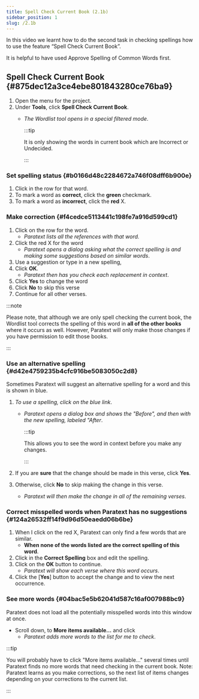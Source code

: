 ```yaml
---
title: Spell Check Current Book (2.1b)
sidebar_position: 1
slug: /2.1b
---
```




In this video we learnt how to do the second task in checking spellings how to use the feature “Spell Check Current Book”.


It is helpful to have used Approve Spelling of Common Words first.


## Spell Check Current Book {#875dec12a3ce4ebe801843280ce76ba9}

1. Open the menu for the project.
1. Under **Tools**, click **Spell Check Current Book**.
	- _The Wordlist tool opens in a special filtered mode_.

		:::tip
		
		It is only showing the words in current book which are Incorrect or Undecided. 
		
		:::
		



### Set spelling status {#b0166d48c2284672a746f08dff6b900e}

1. Click in the row for that word.
1. To mark a word as **correct**, click the **green** checkmark.
1. To mark a word as **incorrect**, click the **red** X.

### Make correction {#f4cedce5113441c198fe7a916d599cd1}

1. Click on the row for the word.
	- _Paratext lists all the references with that word._
1. Click the red X for the word
	- _Paratext opens a dialog asking what the correct spelling is and making some suggestions based on similar words_.
1. Use a suggestion or type in a new spelling,
1. Click **OK**.
	- _Paratext then has you check each replacement in context_.
1. Click **Yes** to change the word
1. Click **No** to skip this verse
1. Continue for all other verses.

:::note


Please note, that although we are only spell checking the current book, the Wordlist tool corrects the spelling of this word in **all of the other books** where it occurs as well. However, Paratext will only make those changes if you have permission to edit those books. 


:::


### Use an alternative spelling {#d42e4759235b4cfc916be5083050c2d8}


Sometimes Paratext will suggest an alternative spelling for a word and this is shown in blue.

1. _To use a spelling, click on the blue link_.
	- _Paratext opens a dialog box and shows the "Before", and then with the new spelling, labeled "After_.

		:::tip
		
		This allows you to see the word in context before you make any changes. 
		
		:::
		


1. If you are **sure** that the change should be made in this verse, click **Yes**.
1. Otherwise, click **No** to skip making the change in this verse.
	- _Paratext will then make the change in all of the remaining verses_.

### Correct misspelled words when Paratext has no suggestions {#124a26532ff14f9d96d50eaedd06b6be}

1. When I click on the red X, Paratext can only find a few words that are similar.
	- **When none of the words listed are the correct spelling of this word**.
1. Click in the **Correct Spelling** box and edit the spelling.
1. Click on the **OK** button to continue.
	- _Paratext will show each verse where this word occurs_.
1. Click the [**Yes**] button to accept the change and to view the next occurrence.

### See more words {#04bac5e5b62041d587c16af007988bc9}


Paratext does not load all the potentially misspelled words into this window at once.

- Scroll down, to **More items available…** and click
	- _Paratext adds more words to the list for me to check_.

:::tip


You will probably have to click "More items available…" several times until Paratext finds no more words that need checking in the current book.  Note: Paratext learns as you make corrections, so the next list of items changes depending on your corrections to the current list.


:::

